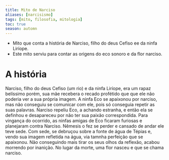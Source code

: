 ```yaml
---
title: Mito de Narciso
aliases: [narcisismo]
tags: [mito, filosofia, mitologia]
toc: true
season: automn
---
```


- Mito que conta a história de Narciso, filho do deus Cefiso ee da ninfa Liríope.
- Este mito serviu para contar as origens do eco sonoro e da flor narciso.
# A história
Narciso, filho do deus Cefiso (um rio) e da ninfa Liríope, era um rapaz belíssimo porém, sua mãe recebera o recado profétido que que ele não poderia ver a sua própria imagem. A ninfa Eco se apaixonou por narciso, mas não conseguiu se comunicar com ele, pois só conseguia repetir as suas palavras. Narciso repeliu Eco, a achando estranha, e então ela se definhou e desapareceu por não ter sua paixão correspondida. Para vingança do ocorrido, as ninfas amigas de Eco ficaram furiosas e planejaram contra Narciso. Nêmesis o fez se perder e cansado de andar ele teve sede. Com sede, se debruçou sobre a fonte de água de Tépias e, vendo sua imagem refletida na água, via tamnha perfeição que se apaixonou. Não conseguindo mais tirar os seus olhos da reflexão, acabou morrendo por inanição. No lugar da morte, uma flor nasceu e que se chama narciso.